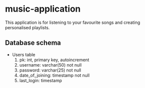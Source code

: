 # music-application

This application is for listening to your favourite songs and creating personalised playlists.

## Database schema

- Users table
  1. pk: int, primary key, autoincrement 
  2. username: varchar(50) not null
  3. password: varchar(25) not null
  4. date_of_joining: timestamp not null
  5. last_login: timestamp

